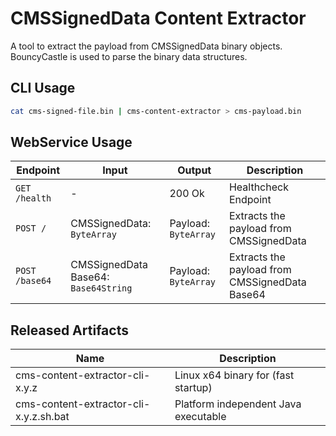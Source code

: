 # CMSSignedData Content Extractor

A tool to extract the payload from CMSSignedData binary objects.
BouncyCastle is used to parse the binary data structures.

## CLI Usage

```sh
cat cms-signed-file.bin | cms-content-extractor > cms-payload.bin
```

## WebService Usage

| Endpoint       | Input                                | Output               | Description                                    |
|----------------|--------------------------------------|----------------------|------------------------------------------------|
| `GET /health`  | -                                    | 200 Ok               | Healthcheck Endpoint                           |
| `POST /`       | CMSSignedData: `ByteArray`           | Payload: `ByteArray` | Extracts the payload from CMSSignedData        |
| `POST /base64` | CMSSignedData Base64: `Base64String` | Payload: `ByteArray` | Extracts the payload from CMSSignedData Base64 |

## Released Artifacts

| Name                                   | Description                          |
|----------------------------------------|--------------------------------------|
| cms-content-extractor-cli-x.y.z        | Linux x64 binary for (fast startup)  |
| cms-content-extractor-cli-x.y.z.sh.bat | Platform independent Java executable |
